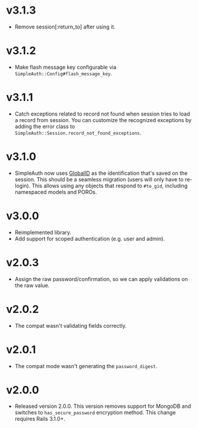 # v3.1.3

- Remove session[:return_to] after using it.

# v3.1.2

- Make flash message key configurable via
  `SimpleAuth::Config#flash_message_key`.

# v3.1.1

- Catch exceptions related to record not found when session tries to load a
  record from session. You can customize the recognized exceptions by adding the
  error class to `SimpleAuth::Session.record_not_found_exceptions`.

# v3.1.0

- SimpleAuth now uses [GlobalID](https://github.com/rails/globalid) as the
  identification that's saved on the session. This should be a seamless
  migration (users will only have to re-login). This allows using any objects
  that respond to `#to_gid`, including namespaced models and POROs.

# v3.0.0

- Reimplemented library.
- Add support for scoped authentication (e.g. user and admin).

# v2.0.3

- Assign the raw password/confirmation, so we can apply validations on the raw
  value.

# v2.0.2

- The compat wasn't validating fields correctly.

# v2.0.1

- The compat mode wasn't generating the `password_digest`.

# v2.0.0

- Released version 2.0.0. This version removes support for MongoDB
  and switches to `has_secure_password` encryption method. This
  change requires Rails 3.1.0+.
